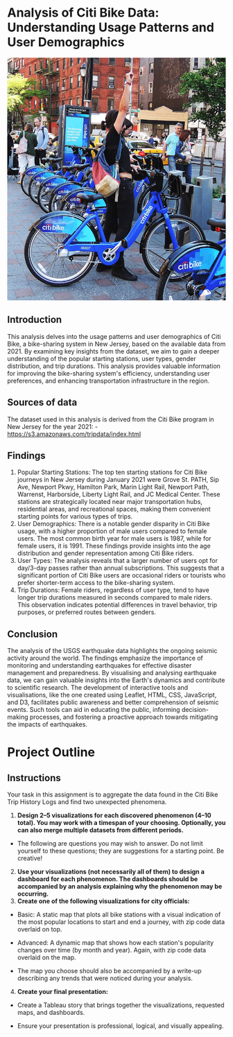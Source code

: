 # Analysis of Citi Bike Data: Understanding Usage Patterns and User Demographics
![citi-bike-station-bikes](picture/citi-bike-station-bikes.jpg)

## Introduction

This analysis delves into the usage patterns and user demographics of Citi Bike, a bike-sharing system in New Jersey, based on the available data from 2021. By examining key insights from the dataset, we aim to gain a deeper understanding of the popular starting stations, user types, gender distribution, and trip durations. This analysis provides valuable information for improving the bike-sharing system's efficiency, understanding user preferences, and enhancing transportation infrastructure in the region.

## Sources of data

The dataset used in this analysis is derived from the Citi Bike program in New Jersey for the year 2021:
-https://s3.amazonaws.com/tripdata/index.html

## Findings

1. Popular Starting Stations: The top ten starting stations for Citi Bike journeys in New Jersey during January 2021 were Grove St. PATH, Sip Ave, Newport Pkwy, Hamilton Park, Marin Light Rail, Newport Path, Warrenst, Harborside, Liberty Light Rail, and JC Medical Center. These stations are strategically located near major transportation hubs, residential areas, and recreational spaces, making them convenient starting points for various types of trips.
2. User Demographics: There is a notable gender disparity in Citi Bike usage, with a higher proportion of male users compared to female users. The most common birth year for male users is 1987, while for female users, it is 1991. These findings provide insights into the age distribution and gender representation among Citi Bike riders.
3. User Types: The analysis reveals that a larger number of users opt for day/3-day passes rather than annual subscriptions. This suggests that a significant portion of Citi Bike users are occasional riders or tourists who prefer shorter-term access to the bike-sharing system.
4. Trip Durations: Female riders, regardless of user type, tend to have longer trip durations measured in seconds compared to male riders. This observation indicates potential differences in travel behavior, trip purposes, or preferred routes between genders.

## Conclusion

The analysis of the USGS earthquake data highlights the ongoing seismic activity around the world. The findings emphasize the importance of monitoring and understanding earthquakes for effective disaster management and preparedness. By visualising and analysing earthquake data, we can gain valuable insights into the Earth's dynamics and contribute to scientific research. The development of interactive tools and visualisations, like the one created using Leaflet, HTML, CSS, JavaScript, and D3, facilitates public awareness and better comprehension of seismic events. Such tools can aid in educating the public, informing decision-making processes, and fostering a proactive approach towards mitigating the impacts of earthquakes.

# Project Outline

## Instructions
Your task in this assignment is to aggregate the data found in the Citi Bike Trip History Logs and find two unexpected phenomena.

1. **Design 2–5 visualizations for each discovered phenomenon (4–10 total). You may work with a timespan of your choosing. Optionally, you can also merge multiple datasets from different periods.**

  * The following are questions you may wish to answer. Do not limit yourself to these questions; they are suggestions for a starting point. Be creative!

2. **Use your visualizations (not necessarily all of them) to design a dashboard for each phenomenon. The dashboards should be accompanied by an analysis explaining why the phenomenon may be occurring.**
3. **Create one of the following visualizations for city officials:**

  * Basic: A static map that plots all bike stations with a visual indication of the most popular locations to start and end a journey, with zip code data overlaid on top.

  * Advanced: A dynamic map that shows how each station's popularity changes over time (by month and year). Again, with zip code data overlaid on the map.

  * The map you choose should also be accompanied by a write-up describing any trends that were noticed during your analysis.

4. **Create your final presentation:**
  * Create a Tableau story that brings together the visualizations, requested maps, and dashboards.

  * Ensure your presentation is professional, logical, and visually appealing.
